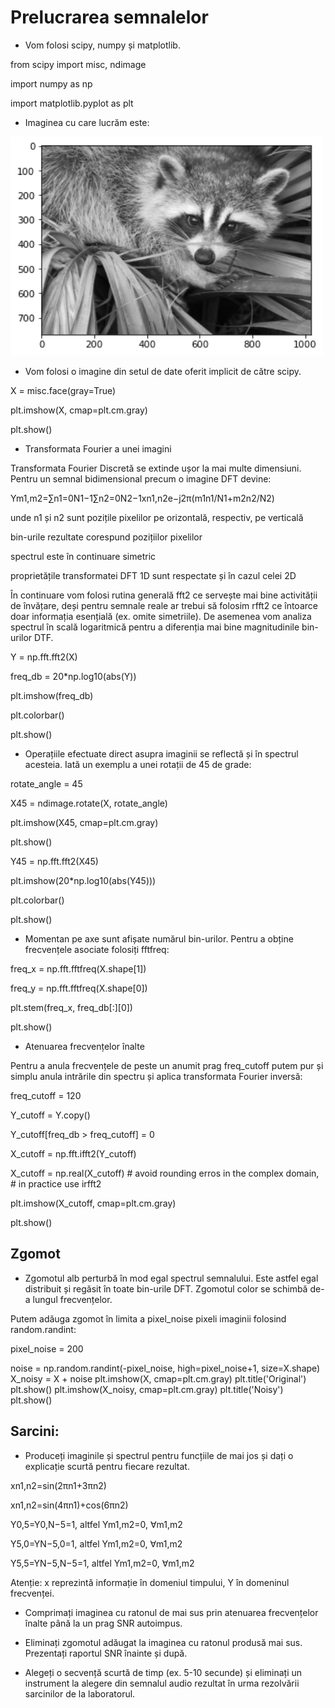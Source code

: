 # Prelucrarea semnalelor

- Vom folosi scipy, numpy și matplotlib.

from scipy import misc, ndimage

import numpy as np

import matplotlib.pyplot as plt

- Imaginea cu care lucrăm este:

<img src="https://github.com/CristianaOD/Prelucrarea-imaginilor-cu-DFT/blob/main/imagine_prelucrata.png?raw=true" alt= "photo" width="500" height="350">

- Vom folosi o imagine din setul de date oferit implicit de către scipy.

X = misc.face(gray=True)

plt.imshow(X, cmap=plt.cm.gray)

plt.show()

- Transformata Fourier a unei imagini

Transformata Fourier Discretă se extinde ușor la mai multe dimensiuni. Pentru un semnal bidimensional precum o imagine DFT devine:

Ym1,m2=∑n1=0N1−1∑n2=0N2−1xn1,n2e−j2π(m1n1/N1+m2n2/N2)

unde n1 și n2 sunt pozițile pixelilor pe orizontală, respectiv, pe verticală

bin-urile rezultate corespund pozițiilor pixelilor

spectrul este în continuare simetric

proprietățile transformatei DFT 1D sunt respectate și în cazul celei 2D

În continuare vom folosi rutina generală fft2 ce servește mai bine activității de învățare, deși pentru semnale reale ar trebui să folosim rfft2 ce întoarce doar informația esențială (ex. omite simetriile). De asemenea vom analiza spectrul în scală logaritmică pentru a diferenția mai bine magnitudinile bin-urilor DTF.

Y = np.fft.fft2(X)

freq_db = 20*np.log10(abs(Y))

plt.imshow(freq_db)

plt.colorbar()

plt.show()

- Operațiile efectuate direct asupra imaginii se reflectă și în spectrul acesteia. Iată un exemplu a unei rotații de 45 de grade:

rotate_angle = 45

X45 = ndimage.rotate(X, rotate_angle)

plt.imshow(X45, cmap=plt.cm.gray)

plt.show()

Y45 = np.fft.fft2(X45)

plt.imshow(20*np.log10(abs(Y45)))

plt.colorbar()

plt.show()


- Momentan pe axe sunt afișate numărul bin-urilor. Pentru a obține frecvențele asociate folosiți fftfreq:

freq_x = np.fft.fftfreq(X.shape[1])

freq_y = np.fft.fftfreq(X.shape[0])

plt.stem(freq_x, freq_db[:][0])

plt.show()

- Atenuarea frecvențelor înalte

Pentru a anula frecvențele de peste un anumit prag freq_cutoff putem pur și simplu anula intrările din spectru și aplica transformata Fourier inversă:

freq_cutoff = 120

Y_cutoff = Y.copy()

Y_cutoff[freq_db > freq_cutoff] = 0

X_cutoff = np.fft.ifft2(Y_cutoff)

X_cutoff = np.real(X_cutoff)    # avoid rounding erros in the complex domain,
                                # in practice use irfft2
                                
plt.imshow(X_cutoff, cmap=plt.cm.gray)

plt.show()

## Zgomot

- Zgomotul alb perturbă în mod egal spectrul semnalului. Este astfel egal distribuit și regăsit în toate bin-urile DFT. Zgomotul color se schimbă de-a lungul frecvențelor.

Putem adăuga zgomot în limita a pixel_noise pixeli imaginii folosind random.randint:

pixel_noise = 200

noise = np.random.randint(-pixel_noise, high=pixel_noise+1, size=X.shape)
X_noisy = X + noise
plt.imshow(X, cmap=plt.cm.gray)
plt.title('Original')
plt.show()
plt.imshow(X_noisy, cmap=plt.cm.gray)
plt.title('Noisy')
plt.show()


## Sarcini:

- Produceți imaginile și spectrul pentru funcțiile de mai jos și dați o explicație scurtă pentru fiecare rezultat.

xn1,n2=sin(2πn1+3πn2)

xn1,n2=sin(4πn1)+cos(6πn2)

Y0,5=Y0,N−5=1, altfel Ym1,m2=0, ∀m1,m2

Y5,0=YN−5,0=1, altfel Ym1,m2=0, ∀m1,m2

Y5,5=YN−5,N−5=1, altfel Ym1,m2=0, ∀m1,m2


Atenție: x reprezintă informație în domeniul timpului, Y în domeninul frecvenței.

 - Comprimați imaginea cu ratonul de mai sus prin atenuarea frecvențelor înalte până la un prag SNR autoimpus.

 - Eliminați zgomotul adăugat la imaginea cu ratonul produsă mai sus. Prezentați raportul SNR înainte și după.

 - Alegeți o secvență scurtă de timp (ex. 5-10 secunde) și eliminați un instrument la alegere din semnalul audio rezultat în urma rezolvării sarcinilor de la laboratorul.
